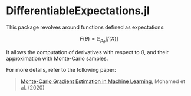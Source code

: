 # DifferentiableExpectations.jl

This package revolves around functions defined as expectations:

$$F(\theta) = \mathbb{E}_{p_\theta}[f(X)]$$

It allows the computation of derivatives with respect to $\theta$, and their approximation with Monte-Carlo samples.

For more details, refer to the following paper:

> [Monte-Carlo Gradient Estimation in Machine Learning](https://www.jmlr.org/papers/v21/19-346.html), Mohamed et al. (2020)